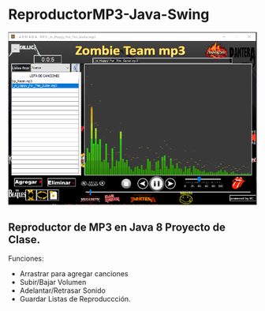 # ReproductorMP3-Java-Swing

<img src='Screenshop/pantalla.png'>


## Reproductor de MP3 en Java 8 Proyecto de Clase.

Funciones:

* Arrastrar para agregar canciones
* Subir/Bajar Volumen
* Adelantar/Retrasar Sonido
* Guardar Listas de Reproduccción.
